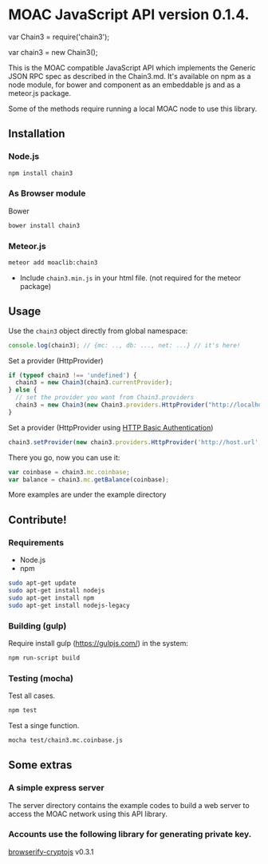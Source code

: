 # MOAC JavaScript API version 0.1.4.


var Chain3 = require('chain3');

var chain3 = new Chain3();

This is the MOAC compatible JavaScript API which implements the Generic JSON RPC spec as described in the Chain3.md. It's available on npm as a node module, for bower and component as an embeddable js and as a meteor.js package.


Some of the methods require running a local MOAC node to use this library.


## Installation

### Node.js

```bash
npm install chain3
```

### As Browser module
Bower

```bash
bower install chain3
```
### Meteor.js

```bash
meteor add moaclib:chain3
```


* Include `chain3.min.js` in your html file. (not required for the meteor package)

## Usage
Use the `chain3` object directly from global namespace:

```js
console.log(chain3); // {mc: .., db: ..., net: ...} // it's here!
```

Set a provider (HttpProvider)

```js
if (typeof chain3 !== 'undefined') {
  chain3 = new Chain3(chain3.currentProvider);
} else {
  // set the provider you want from Chain3.providers
  chain3 = new Chain3(new Chain3.providers.HttpProvider("http://localhost:8545"));
}
```

Set a provider (HttpProvider using [HTTP Basic Authentication](https://en.wikipedia.org/wiki/Basic_access_authentication))

```js
chain3.setProvider(new chain3.providers.HttpProvider('http://host.url', 0, BasicAuthUsername, BasicAuthPassword));
```

There you go, now you can use it:

```js
var coinbase = chain3.mc.coinbase;
var balance = chain3.mc.getBalance(coinbase);
```
More examples are under the example directory

## Contribute!

### Requirements

* Node.js
* npm

```bash
sudo apt-get update
sudo apt-get install nodejs
sudo apt-get install npm
sudo apt-get install nodejs-legacy
```

### Building (gulp)
Require install gulp (https://gulpjs.com/) in the system:

```bash
npm run-script build
```


### Testing (mocha)
Test all cases.

```bash
npm test
```

Test a singe function.

```bash
mocha test/chain3.mc.coinbase.js 
```

## Some extras

### A simple express server
The server directory contains the example codes to build a web server to access
the MOAC network using this API library.


### Accounts use the following library for generating private key.

[browserify-cryptojs](https://github.com/fahad19/crypto-js/) v0.3.1





